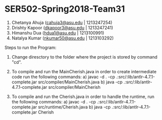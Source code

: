 # SER502-Spring2018-Team31
1. Chetanya Ahuja (cahuja3@asu.edu | 1213247254) 
2. Drishty Kapoor (dkapoor3@asu.edu | 1213247241)
3. Himanshu Dua (hdua1@asu.edu | 1213100991)
4. Natalya Kumar (nkumar50@asu.edu | 1213103292)


Steps to run the Program:

1) Change diresctory to the folder where the project is stored by command "cd".

2) To compile and run the MainCherish.java in order to create intermediate code run the following commands:
  a) javac -d . -cp .:src/:lib/antlr-4.7.1-complete.jar src/compiler/MainCherish.java
  b) java -cp .:src/:lib/antlr-4.7.1-complete.jar src/compiler/MainCherish
  
3) To compile and run the Cherish.java in order to handle the runtime, run the following commands:
  a) javac -d . -cp .:src/:lib/antlr-4.7.1-complete.jar src/runtime/Cherish.java
  b) java -cp .:src/:lib/antlr-4.7.1-complete.jar Cherish
